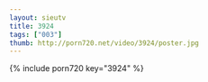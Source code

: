 ```yaml
--- 
layout: sieutv
title: 3924
tags: ["003"]
thumb: http://porn720.net/video/3924/poster.jpg
---
```

{% include porn720 key="3924" %} 
